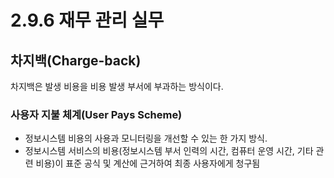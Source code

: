 # 2.9.6 재무 관리 실무

## 차지백(Charge-back)
차지백은 발생 비용을 비용 발생 부서에 부과하는 방식이다.

### 사용자 지불 체계(User Pays Scheme)
- 정보시스템 비용의 사용과 모니터링을 개선할 수 있는 한 가지 방식.
- 정보시스템 서비스의 비용(정보시스템 부서 인력의 시간, 컴퓨터 운영 시간, 기타 관련 비용)이 표준 공식 및 계산에 근거하여 최종 사용자에게 청구됨
